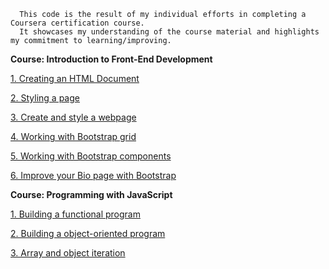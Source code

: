       This code is the result of my individual efforts in completing a Coursera certification course. 
      It showcases my understanding of the course material and highlights my commitment to learning/improving.


<b>Course: Introduction to Front-End Development</b>

[1. Creating an HTML Document](./folder_name/file_inside_folder.extension)

[2. Styling a page](./folder_name/file_inside_folder.extension)

[3. Create and style a webpage](./folder_name/file_inside_folder.extension)

[4. Working with Bootstrap grid](./folder_name/file_inside_folder.extension)

[5. Working with Bootstrap components](./folder_name/file_inside_folder.extension)

[6. Improve your Bio page with Bootstrap](./folder_name/file_inside_folder.extension)

<b>Course: Programming with JavaScript</b>

[1. Building a functional program](./folder_name/file_inside_folder.extension)

[2. Building a object-oriented program](./folder_name/file_inside_folder.extension)

[3. Array and object iteration](./folder_name/file_inside_folder.extension)











